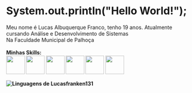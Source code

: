 #   System.out.println("Hello World!");

Meu nome é Lucas Albuquerque Franco, tenho 19 anos. Atualmente cursando Análise e Desenvolvimento de Sistemas<br>
Na Faculdade Municipal de Palhoça<br><br>
<strong>Minhas Skills:<br><strong>
<img src="https://cdn-icons-png.flaticon.com/512/121/121152.png" width="50" height="50"></img>
<img src="https://upload.wikimedia.org/wikipedia/commons/6/6a/JavaScript-logo.png" width="50" height="50"/>
<img src="https://cdn.freebiesupply.com/logos/large/2x/react-1-logo-png-transparent.png" width="50" height="50"/>
<img src="https://www.tshirtgeek.com.br/wp-content/uploads/2021/06/com029.jpg" width="50" height="50"/>
<img src="https://friconix.com/png/fi-snsuxx-laravel.png" width="50" height="50"/>
<img src="https://ih0.redbubble.net/image.2189776566.6167/raf,360x360,075,t,fafafa:ca443f4786.jpg" width="50" height="50"/>


<img src="https://github-readme-stats.vercel.app/api/top-langs/?username=Lucasfranken131&theme=github_dark&langs_count=14&custom_title=Minhas%20Linguagens&title_color=FFFFFF&text__color=FFFFFF&layout=compact&hide=jupyter%20notebook,portugol&exclude_repo=Portfolio-DS&card_width=290" alt="Linguagens de Lucasfranken131" align="left" />
